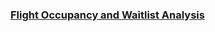 ### [Flight Occupancy and Waitlist Analysis](https://leetcode.com/problems/flight-occupancy-and-waitlist-analysis)

